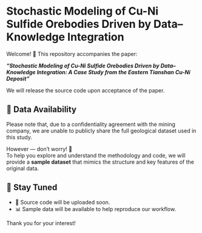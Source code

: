 # Stochastic Modeling of Cu-Ni Sulfide Orebodies Driven by Data–Knowledge Integration

Welcome! 👋 This repository accompanies the paper:

**_“Stochastic Modeling of Cu-Ni Sulfide Orebodies Driven by Data–Knowledge Integration: A Case Study from the Eastern Tianshan Cu-Ni Deposit”_**

We will release the source code upon acceptance of the paper.

## 🔐 Data Availability

Please note that, due to a confidentiality agreement with the mining company, we are unable to publicly share the full geological dataset used in this study.

However — don’t worry! 🎉  
To help you explore and understand the methodology and code, we will provide a **sample dataset** that mimics the structure and key features of the original data.

## 📌 Stay Tuned

- 📄 Source code will be uploaded soon.
- 📊 Sample data will be available to help reproduce our workflow.

Thank you for your interest!
